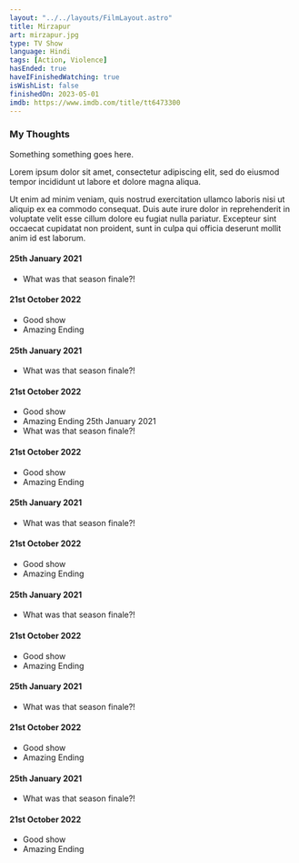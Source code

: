 ```yaml
---
layout: "../../layouts/FilmLayout.astro"
title: Mirzapur
art: mirzapur.jpg
type: TV Show
language: Hindi
tags: [Action, Violence]
hasEnded: true
haveIFinishedWatching: true
isWishList: false
finishedOn: 2023-05-01
imdb: https://www.imdb.com/title/tt6473300
---
```


### My Thoughts

Something something goes here.

Lorem ipsum dolor sit amet, consectetur adipiscing elit, sed do eiusmod tempor incididunt ut labore et dolore magna aliqua.

Ut enim ad minim veniam, quis nostrud exercitation ullamco laboris nisi ut aliquip ex ea commodo consequat. Duis aute irure dolor in reprehenderit in voluptate velit esse cillum dolore eu fugiat nulla pariatur. Excepteur sint occaecat cupidatat non proident, sunt in culpa qui officia deserunt mollit anim id est laborum.

#### 25th January 2021

- What was that season finale?!

#### 21st October 2022

- Good show
- Amazing Ending

#### 25th January 2021

- What was that season finale?!

#### 21st October 2022

- Good show
- Amazing Ending 25th January 2021
- What was that season finale?!

#### 21st October 2022

- Good show
- Amazing Ending

#### 25th January 2021

- What was that season finale?!

#### 21st October 2022

- Good show
- Amazing Ending

#### 25th January 2021

- What was that season finale?!

#### 21st October 2022

- Good show
- Amazing Ending

#### 25th January 2021

- What was that season finale?!

#### 21st October 2022

- Good show
- Amazing Ending

#### 25th January 2021

- What was that season finale?!

#### 21st October 2022

- Good show
- Amazing Ending
